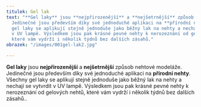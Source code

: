 ```yaml
---
titulek: Gel lak
text: "**Gel laky** jsou **nejpřirozenější** a **nejšetrnější** způsob nehtové modeláže.
  Jedinečné jsou především díky své jednoduché aplikaci na **přírodní nehty**. Všechny
  gel laky se aplikují stejně jednoduše jako běžný lak na nehty a nechají se vytvrdit
  v UV lampě. Výsledkem jsou pak krásné pevné nehty k nerozeznání od gelových nehtů,
  které vám vydrží i několik týdnů bez dalších zásahů."
obrazek: "/images/001gel-lak2.jpg"

---
```

**Gel laky** jsou **nejpřirozenější** a **nejšetrnější** způsob nehtové modeláže. Jedinečné jsou především díky své jednoduché aplikaci na **přírodní nehty**. Všechny gel laky se aplikují stejně jednoduše jako běžný lak na nehty a nechají se vytvrdit v UV lampě. Výsledkem jsou pak krásné pevné nehty k nerozeznání od gelových nehtů, které vám vydrží i několik týdnů bez dalších zásahů..